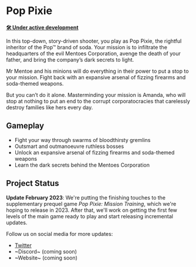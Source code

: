 # Pop Pixie

[**🛠 Under active development**](#project-status)

In this top-down, story-driven shooter, you play as Pop Pixie, the rightful inheritor of the Pop™ brand of soda. Your mission is to infiltrate the headquarters of the evil Mentoes Corporation, avenge the death of your father, and bring the company’s dark secrets to light.

Mr Mentoe and his minions will do everything in their power to put a stop to your mission. Fight back with an expansive arsenal of fizzing firearms and soda-themed weapons.

But you can’t do it alone. Masterminding your mission is Amanda, who will stop at nothing to put an end to the corrupt corporatocracies that carelessly destroy families like hers every day.

## Gameplay

- Fight your way through swarms of bloodthirsty gremlins
- Outsmart and outmanoeuvre ruthless bosses
- Unlock an expansive arsenal of fizzing firearms and soda-themed weapons
- Learn the dark secrets behind the Mentoes Corporation

## Project Status

**Update February 2023**: We're putting the finishing touches to the supplementary prequel game *Pop Pixie: Mission Training*, which we're hoping to release in 2023. After that, we'll work on getting the first few levels of the main game ready to play and start releasing incremental updates.

Follow us on social media for more updates:

- [Twitter](https://twitter.com/AnderbellStds)
- ~Discord~ (coming soon)
- ~Website~ (coming soon)
